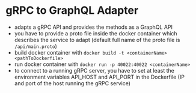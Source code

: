 # gRPC to GraphQL Adapter

* adapts a gRPC API and provides the methods as a GraphQL API
* you have to provide a proto file inside the docker container which describes the service to adapt (default full name of the proto file is ```/api/main.proto```)
* build docker container with ```docker build -t <containerName> <pathToDockerfile>```
* run docker container with ```docker run -p 40022:40022 <containerName>```
* to connect to a running gRPC server, you have to set at least the environment variables API_HOST and API_PORT in the Dockerfile (IP and port of the host running the gRPC service)
